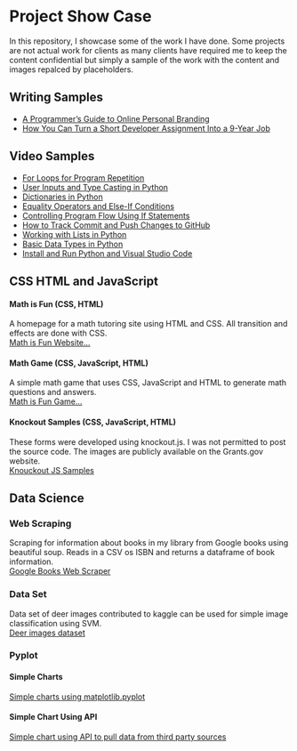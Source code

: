 # Project Show Case
In this repository, I showcase some of the work I have done. Some projects are not actual work for clients as many clients have required me to keep the content confidential but simply a sample of the work with the content and images repalced by placeholders.

## Writing Samples
<ul>
<li><a href='https://simpleprogrammer.com/online-personal-branding/'>A Programmer’s Guide to Online Personal Branding</a></li>
<li><a href='https://simpleprogrammer.com/lean-software-solutions/'>How You Can Turn a Short Developer Assignment Into a 9-Year Job</a></li>
</ul>

## Video Samples
<ul>
<li><a href='https://youtu.be/c8lr8mV-_Eg/'>For Loops for Program Repetition</a></li>
<li><a href='https://youtu.be/ngvUujVYxds/'>User Inputs and Type Casting in Python</a></li>
<li><a href='https://youtu.be/ATGIvXFeEw4/'>Dictionaries in Python</a></li>
<li><a href='https://youtu.be/CItFu1v8u_Q/'>Equality Operators and Else-If Conditions</a></li>
<li><a href='https://youtu.be/4houDL9pXy0/'>Controlling Program Flow Using If Statements</a></li>
<li><a href='https://youtu.be/1lACnYejU2I/'>How to Track Commit and Push Changes to GitHub</a></li>
<li><a href='https://youtu.be/oqacETZqmmc/'>Working with Lists in Python</a></li>
<li><a href='https://youtu.be/lsWnRRmoceg/'>Basic Data Types in Python</a></li>
<li><a href='https://youtu.be/7_7_mrdREag/'>Install and Run Python and Visual Studio Code</a></li>
</ul>

## CSS HTML and JavaScript

#### Math is Fun (CSS, HTML)
A homepage for a math tutoring site using HTML and CSS. All transition and effects are done with CSS.
<br>
<a href='http://1faisal.offyoucode.co.uk/MathIsFun/'>Math is Fun Website...</a>

#### Math Game (CSS, JavaScript, HTML)
A simple math game that uses CSS, JavaScript and HTML to generate math questions and answers.
<br>
<a href='http://1faisal.offyoucode.co.uk/MathGame/'>Math is Fun Game...</a>

#### Knockout Samples (CSS, JavaScript, HTML)
These forms were developed using knockout.js. I was not permitted to post the source code. The images are publicly available on the Grants.gov website. <br>
<a href='Knockoutsamples.md'>Knouckout JS Samples</a>


## Data Science

### Web Scraping
Scraping for information about books in my library from Google books using beautiful soup. Reads in a CSV os ISBN and returns a dataframe of book information. <br>
<a href='https://github.com/fakhtar/ProjectShowCase/blob/master/Data%20Science/Books%20Information%20using%20Google%20Books%20Scraping.ipynb'>Google Books Web Scraper</a>

### Data Set
Data set of deer images contributed to kaggle can be used for simple image classification using SVM. 
<br>
<a href='
www.kaggle.com/dataset/25fb0c2a4d278799312a961807b4bd9c89c8d3de550a19847635523824e48736'>Deer images dataset</a>

### Pyplot

#### Simple Charts
<a href='https://github.com/fakhtar/ProjectShowCase/blob/master/Data%20Science/Simple%20Charts.ipynb'>Simple charts using matplotlib.pyplot</a>


#### Simple Chart Using API
<a href='https://github.com/fakhtar/ProjectShowCase/blob/master/Data%20Science/Chart%20Using%20API.ipynb'>Simple chart using API to pull data from third party sources</a>



